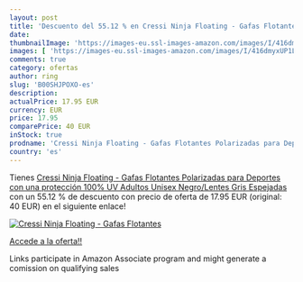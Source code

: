 ```yaml
---
layout: post
title: 'Descuento del 55.12 % en Cressi Ninja Floating - Gafas Flotantes '
date: 
thumbnailImage: 'https://images-eu.ssl-images-amazon.com/images/I/416dmyxUP1L._SL200_.jpg'
images: [ 'https://images-eu.ssl-images-amazon.com/images/I/416dmyxUP1L._SL200_.jpg' ]
comments: true
category: ofertas
author: ring
slug: 'B00SHJPOXO-es'
description:
actualPrice: 17.95 EUR
currency: EUR
price: 17.95
comparePrice: 40 EUR
inStock: true
prodname: 'Cressi Ninja Floating - Gafas Flotantes Polarizadas para Deportes con una protección 100% UV Adultos Unisex  Negro/Lentes Gris Espejadas'
country: 'es'
---
```


Tienes [Cressi Ninja Floating - Gafas Flotantes Polarizadas para Deportes con una protección 100% UV Adultos Unisex  Negro/Lentes Gris Espejadas](https://www.amazon.es/dp/B00SHJPOXO/?tag=tolees-21) con un 55.12 % de descuento con precio de oferta de 17.95 EUR (original: 40 EUR) en el siguiente enlace!

[![Cressi Ninja Floating - Gafas Flotantes ](https://images-eu.ssl-images-amazon.com/images/I/416dmyxUP1L._SL200_.jpg)](https://www.amazon.es/dp/B00SHJPOXO/?tag=tolees-21)

[Accede a la oferta!!](https://www.amazon.es/dp/B00SHJPOXO/?tag=tolees-21)

Links participate in Amazon Associate program and might generate a comission on qualifying sales


